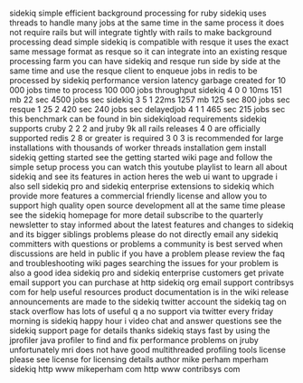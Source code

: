sidekiq simple efficient background processing for ruby sidekiq uses threads to handle many jobs at the same time in the same process it does not require rails but will integrate tightly with rails to make background processing dead simple sidekiq is compatible with resque it uses the exact same message format as resque so it can integrate into an existing resque processing farm you can have sidekiq and resque run side by side at the same time and use the resque client to enqueue jobs in redis to be processed by sidekiq performance version latency garbage created for 10 000 jobs time to process 100 000 jobs throughput sidekiq 4 0 0 10ms 151 mb 22 sec 4500 jobs sec sidekiq 3 5 1 22ms 1257 mb 125 sec 800 jobs sec resque 1 25 2 420 sec 240 jobs sec delayedjob 4 1 1 465 sec 215 jobs sec this benchmark can be found in bin sidekiqload requirements sidekiq supports cruby 2 2 2 and jruby 9k all rails releases 4 0 are officially supported redis 2 8 or greater is required 3 0 3 is recommended for large installations with thousands of worker threads installation gem install sidekiq getting started see the getting started wiki page and follow the simple setup process you can watch this youtube playlist to learn all about sidekiq and see its features in action heres the web ui want to upgrade i also sell sidekiq pro and sidekiq enterprise extensions to sidekiq which provide more features a commercial friendly license and allow you to support high quality open source development all at the same time please see the sidekiq homepage for more detail subscribe to the quarterly newsletter to stay informed about the latest features and changes to sidekiq and its bigger siblings problems please do not directly email any sidekiq committers with questions or problems a community is best served when discussions are held in public if you have a problem please review the faq and troubleshooting wiki pages searching the issues for your problem is also a good idea sidekiq pro and sidekiq enterprise customers get private email support you can purchase at http sidekiq org email support contribsys com for help useful resources product documentation is in the wiki release announcements are made to the sidekiq twitter account the sidekiq tag on stack overflow has lots of useful q a no support via twitter every friday morning is sidekiq happy hour i video chat and answer questions see the sidekiq support page for details thanks sidekiq stays fast by using the jprofiler java profiler to find and fix performance problems on jruby unfortunately mri does not have good multithreaded profiling tools license please see license for licensing details author mike perham mperham sidekiq http www mikeperham com http www contribsys com
